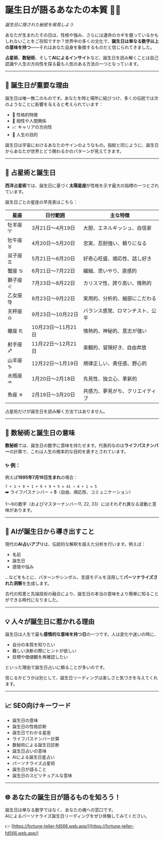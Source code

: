<!-- filepath: c:\Users\hess_kpark\side_pjt\fortune-teller-blog\src\posts\ja\birth-date-meaning.md -->
# 誕生日が語るあなたの本質 🎂✨  
*誕生日に隠された秘密を発見しよう*

あなたが生まれたその日は、性格や強み、さらには運命のカギを握っているかもしれないことをご存知ですか？世界中の多くの文化で、**誕生日は単なる数字以上の意味を持つ**――それはあなた自身を象徴するものだと信じられてきました。

**占星術**、**数秘術**、そして**AIによるインサイト**など、誕生日を読み解くことは自己認識や人生の方向性を探る最も人気のある方法の一つとなっています。

---

## 📅 誕生日が重要な理由

誕生日は唯一無二のものです。あなたを時と場所に結びつけ、多くの伝統では次のようなことに影響を与えると考えられています：

- 🧠 性格的特徴  
- 💖 相性や人間関係  
- 📈 キャリアの方向性  
- 🔮 人生の目的  

誕生日は宇宙におけるあなたのサインのようなもの。指紋と同じように、誕生日からあなたが世界とどう関わるかのパターンが見えてきます。

---

## 🌌 占星術と誕生日

**西洋占星術**では、誕生日に基づく**太陽星座**が性格を示す最大の指標の一つとされています。

誕生日ごとの星座の早見表はこちら：

| 星座             | 日付範囲           | 主な特徴                         |
|------------------|------------------|----------------------------------|
| 牡羊座 ♈️        | 3月21日～4月19日  | 大胆、エネルギッシュ、自信家      |
| 牡牛座 ♉️        | 4月20日～5月20日  | 忠実、忍耐強い、頼りになる         |
| 双子座 ♊️        | 5月21日～6月20日  | 好奇心旺盛、順応性、話し好き       |
| 蟹座 ♋️          | 6月21日～7月22日  | 繊細、思いやり、直感的            |
| 獅子座 ♌️        | 7月23日～8月22日  | カリスマ性、誇り高い、情熱的       |
| 乙女座 ♍️        | 8月23日～9月22日  | 実用的、分析的、細部にこだわる     |
| 天秤座 ♎️        | 9月23日～10月22日 | バランス感覚、ロマンチスト、公平   |
| 蠍座 ♏️          | 10月23日～11月21日| 情熱的、神秘的、意志が強い         |
| 射手座 ♐️        | 11月22日～12月21日| 楽観的、冒険好き、自由奔放         |
| 山羊座 ♑️        | 12月22日～1月19日 | 規律正しい、責任感、野心的         |
| 水瓶座 ♒️        | 1月20日～2月18日  | 先見性、独立心、革新的            |
| 魚座 ♓️          | 2月19日～3月20日  | 共感力、夢見がち、クリエイティブ   |

占星術だけが誕生日を読み解く方法ではありません。

---

## 🔢 数秘術と誕生日の意味

**数秘術**では、誕生日の数字に意味を持たせます。代表的なのは**ライフパスナンバー**の計算で、これは人生の根本的な目的を表すとされています。

### ✨ 例：
例えば**1995年7月19日生まれ**の場合：

`7 + 1 + 9 + 1 + 9 + 9 + 5 = 41 → 4 + 1 = 5`  
➡️ ライフパスナンバー = **5**（自由、順応性、コミュニケーション）

1～9の数字（およびマスターナンバー11, 22, 33）にはそれぞれ異なる波動と意味があります。

---

## 🤖 AIが誕生日から導き出すこと

現代の**AI占いアプリ**は、伝統的な解釈を超えた分析を行います。例えば：

- 名前  
- 誕生日  
- 感情や悩み  

…などをもとに、パターンやシンボル、言語モデルを活用して**パーソナライズされた洞察**を生成します。

古代の知恵と先端技術の融合により、誕生日の本当の意味をより簡単に知ることができる時代になりました。

---

## 💡 人々が誕生日に惹かれる理由

誕生日は人生で最も**感情的な意味を持つ日**の一つです。人は変化や迷いの時に、

- 自分の本質を知りたい  
- 難しい決断の際にヒントが欲しい  
- 目標や価値観を再確認したい  

といった理由で誕生日占いに頼ることが多いのです。

信じるかどうかは別として、誕生日リーディングは楽しさと気づきを与えてくれます。

---

## 📈 SEO向けキーワード

- 誕生日の意味  
- 誕生日の性格診断  
- 誕生日でわかる星座  
- ライフパスナンバー計算  
- 数秘術による誕生日診断  
- 誕生日占いの意味  
- AIによる誕生日星占い  
- パーソナライズ占星術  
- 誕生日が語ること  
- 誕生日のスピリチュアルな意味  

---

## 🌐 あなたの誕生日が語るものを知ろう！

誕生日は単なる数字ではなく、あなたの魂への窓口です。  
AIによるパーソナライズ誕生日リーディングをぜひ体験してみてください。

👉 [https://fortune-teller-fd566.web.app/](https://fortune-teller-fd566.web.app/)
